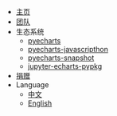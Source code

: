 - [主页](/)
- [团队](zh-cn/)
- 生态系统
  - [pyecharts](https://github.com/pyecharts/pyecharts)
  - [pyecharts-javascripthon](https://github.com/pyecharts/pyecharts-javascripthon)
  - [pyecharts-snapshot](https://github.com/pyecharts/pyecharts-snapshot)
  - [jupyter-echarts-pypkg](https://github.com/pyecharts/jupyter-echarts-pypkg)
- [捐赠](zh-cn/donate)
- Language
  - [中文](/zh-cn/)
  - [English](/en-us/)